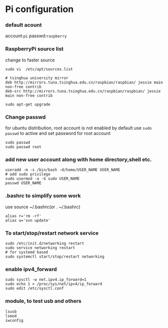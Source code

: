 # Pi configuration

### default acount 
account:`pi`
passwd:`raspberry`

### RaspberryPi source list
change to faster source
```
sudo vi  /etc/apt/sources.list

# tsinghua university mirror
deb http://mirrors.tuna.tsinghua.edu.cn/raspbian/raspbian/ jessie main non-free contrib
deb-src http://mirrors.tuna.tsinghua.edu.cn/raspbian/raspbian/ jessie main non-free contrib

sudo apt-get upgrade
```

### Change passwd
for ubuntu distribution, root account is not enabled by default
use `sudo passwd` to active and set password for root account
```
sudo passwd
sudo passwd root
```
### add new user account along with home directory,shell etc.
```
useradd -m -s /bin/bash -d/home/USER_NAME USER_NAME
# add sudo privilege
sudo usermod -a -G sudo USER_NAME
passwd USER_NAME
```
### .bashrc to simplify some work
use source ~/.bashrc(or . ~/.bashrc)
```
alias r='rm -rf'
alias u='svn update'
```

### To start/stop/restart network service
```
sudo /etc/init.d/networking restart
sudo service networking restart
# for systemd based 
sudo systemctl start/stop/restart networking
```

### enable ipv4_forward
```
sudo sysctl -w net.ipv4.ip_forward=1
sudo echo 1 > /proc/sys/net/ipv4/ip_forward
sudo edit /etc/sysctl.conf
```

### module, to test usb and others
```
lsusb
lsmod
iwconfig
```
